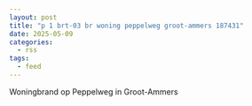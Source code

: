 ```yaml
---
layout: post
title: "p 1 brt-03 br woning peppelweg groot-ammers 187431"
date: 2025-05-09
categories: 
  - rss
tags: 
  - feed
---
```


Woningbrand op Peppelweg in Groot-Ammers
